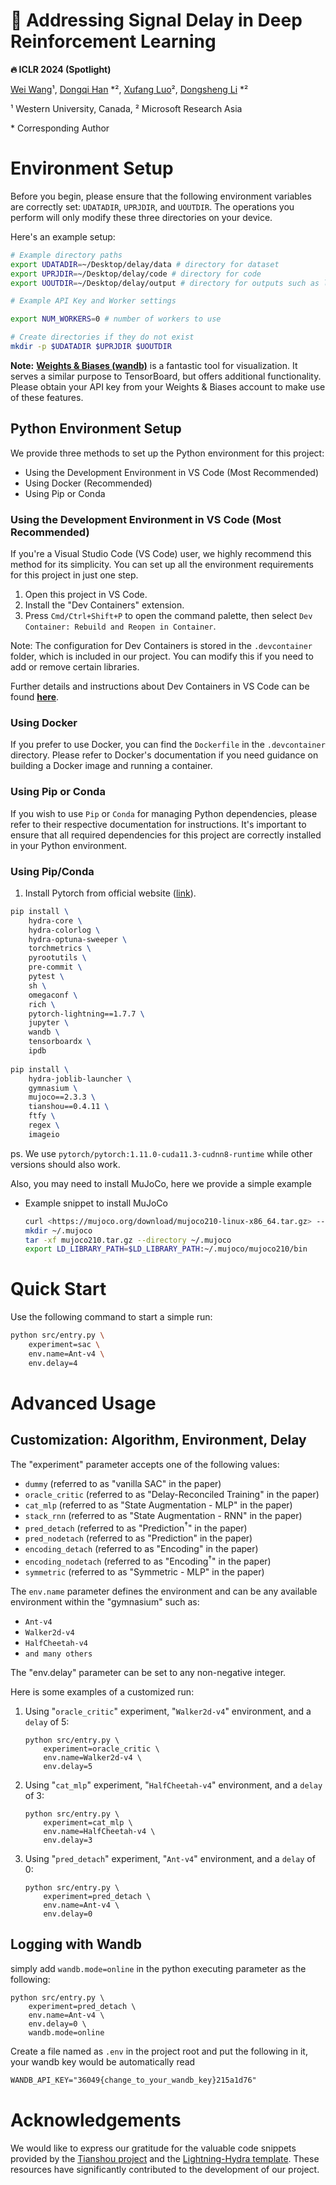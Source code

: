 # **🐢 Addressing Signal Delay in Deep Reinforcement Learning**

**🔥 ICLR 2024 (Spotlight)**


[Wei Wang](https://www.waybaba.com/)¹, [Dongqi Han](https://openreview.net/profile?id=~Dongqi_Han1) \*², [Xufang Luo](https://openreview.net/profile?id=~Xufang_Luo1)², [Dongsheng Li](http://recmind.cn/) \*²

¹ Western University, Canada, ² Microsoft Research Asia

\* Corresponding Author

# **Environment Setup**

Before you begin, please ensure that the following environment variables are correctly set: `UDATADIR`, `UPRJDIR`, and `UOUTDIR`. The operations you perform will only modify these three directories on your device.

Here's an example setup:

```bash
# Example directory paths
export UDATADIR=~/Desktop/delay/data # directory for dataset
export UPRJDIR=~/Desktop/delay/code # directory for code
export UOUTDIR=~/Desktop/delay/output # directory for outputs such as logs

# Example API Key and Worker settings

export NUM_WORKERS=0 # number of workers to use

# Create directories if they do not exist
mkdir -p $UDATADIR $UPRJDIR $UOUTDIR
```

**Note:** **[Weights & Biases (wandb)](https://docs.wandb.ai/quickstart)** is a fantastic tool for visualization. It serves a similar purpose to TensorBoard, but offers additional functionality. Please obtain your API key from your Weights & Biases account to make use of these features.

## **Python Environment Setup**

We provide three methods to set up the Python environment for this project:

- Using the Development Environment in VS Code (Most Recommended)
- Using Docker (Recommended)
- Using Pip or Conda

### **Using the Development Environment in VS Code (Most Recommended)**

If you're a Visual Studio Code (VS Code) user, we highly recommend this method for its simplicity. You can set up all the environment requirements for this project in just one step.

1. Open this project in VS Code.
2. Install the "Dev Containers" extension.
3. Press `Cmd/Ctrl+Shift+P` to open the command palette, then select `Dev Container: Rebuild and Reopen in Container`.

Note: The configuration for Dev Containers is stored in the `.devcontainer` folder, which is included in our project. You can modify this if you need to add or remove certain libraries.

Further details and instructions about Dev Containers in VS Code can be found **[here](https://code.visualstudio.com/docs/devcontainers/containers)**.

### **Using Docker**

If you prefer to use Docker, you can find the `Dockerfile` in the `.devcontainer` directory. Please refer to Docker's documentation if you need guidance on building a Docker image and running a container.

### **Using Pip or Conda**

If you wish to use `Pip` or `Conda` for managing Python dependencies, please refer to their respective documentation for instructions. It's important to ensure that all required dependencies for this project are correctly installed in your Python environment.

### Using Pip/Conda

1. Install Pytorch from official website ([link](https://pytorch.org/get-started/locally/)).

```latex
pip install \
    hydra-core \
    hydra-colorlog \
    hydra-optuna-sweeper \
    torchmetrics \
    pyrootutils \
    pre-commit \
    pytest \
    sh \
    omegaconf \
    rich \
    pytorch-lightning==1.7.7 \
    jupyter \
    wandb \
    tensorboardx \
    ipdb
    
pip install \
    hydra-joblib-launcher \
    gymnasium \
    mujoco==2.3.3 \
    tianshou==0.4.11 \
    ftfy \
    regex \
    imageio
```

ps. We use `pytorch/pytorch:1.11.0-cuda11.3-cudnn8-runtime` while other versions should also work.

Also, you may need to install MuJoCo, here we provide a simple example

- Example snippet to install MuJoCo
    
    ```bash
    curl <https://mujoco.org/download/mujoco210-linux-x86_64.tar.gz> --output mujoco210.tar.gz
    mkdir ~/.mujoco
    tar -xf mujoco210.tar.gz --directory ~/.mujoco
    export LD_LIBRARY_PATH=$LD_LIBRARY_PATH:~/.mujoco/mujoco210/bin
    
    ```
    

# Quick Start

Use the following command to start a simple run:

```bash
python src/entry.py \
	experiment=sac \
	env.name=Ant-v4 \
	env.delay=4
```

# Advanced Usage

## **Customization: Algorithm, Environment, Delay**

The "experiment" parameter accepts one of the following values:

- `dummy` (referred to as "vanilla SAC" in the paper)
- `oracle_critic` (referred to as "Delay-Reconciled Training" in the paper)
- `cat_mlp` (referred to as "State Augmentation - MLP" in the paper)
- `stack_rnn` (referred to as "State Augmentation - RNN" in the paper)
- `pred_detach` (referred to as "Prediction$^\dagger$" in the paper)
- `pred_nodetach` (referred to as "Prediction" in the paper)
- `encoding_detach` (referred to as "Encoding" in the paper)
- `encoding_nodetach` (referred to as "Encoding$^\dagger$" in the paper)
- `symmetric` (referred to as "Symmetric - MLP" in the paper)

The `env.name` parameter defines the environment and can be any available environment within the "gymnasium" such as:

- `Ant-v4`
- `Walker2d-v4`
- `HalfCheetah-v4`
- `and many others`

The "env.delay" parameter can be set to any non-negative integer.

Here is some examples of a customized run:

1. Using "`oracle_critic`" experiment, "`Walker2d-v4`" environment, and a `delay` of 5:
    
    ```
    python src/entry.py \
    	experiment=oracle_critic \
    	env.name=Walker2d-v4 \
    	env.delay=5
    ```
    
2. Using "`cat_mlp`" experiment, "`HalfCheetah-v4`" environment, and a `delay` of 3:
    
    ```
    python src/entry.py \
    	experiment=cat_mlp \
    	env.name=HalfCheetah-v4 \
    	env.delay=3
    
    ```
    
3. Using "`pred_detach`" experiment, "`Ant-v4`" environment, and a `delay` of 0:
    
    ```
    python src/entry.py \
    	experiment=pred_detach \
    	env.name=Ant-v4 \
    	env.delay=0
    
    ```
    

## Logging with Wandb

simply add `wandb.mode=online` in the python executing parameter as the following:

```
python src/entry.py \
	experiment=pred_detach \
	env.name=Ant-v4 \
	env.delay=0 \
	wandb.mode=online
```

Create a file named as `.env` in the project root and put the following in it, your wandb key would be automatically read

```latex
WANDB_API_KEY="36049{change_to_your_wandb_key}215a1d76"
```

# Acknowledgements

We would like to express our gratitude for the valuable code snippets provided by the [Tianshou project](https://github.com/thu-ml/tianshou) and the [Lightning-Hydra template](https://github.com/ashleve/lightning-hydra-template). These resources have significantly contributed to the development of our project.